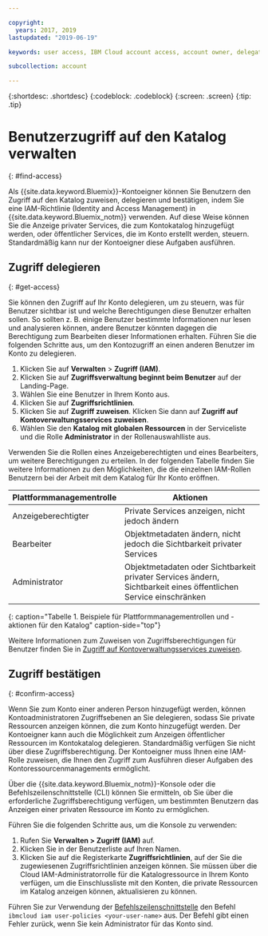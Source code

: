 ```yaml
---

copyright:
  years: 2017, 2019
lastupdated: "2019-06-19"

keywords: user access, IBM Cloud account access, account owner, delegating access, confirming access

subcollection: account

---
```


{:shortdesc: .shortdesc}
{:codeblock: .codeblock}
{:screen: .screen}
{:tip: .tip}

# Benutzerzugriff auf den Katalog verwalten
{: #find-access}

Als {{site.data.keyword.Bluemix}}-Kontoeigner können Sie Benutzern den Zugriff auf den Katalog zuweisen, delegieren und bestätigen, indem Sie eine IAM-Richtlinie (Identity and Access Management) in {{site.data.keyword.Bluemix_notm}} verwenden. Auf diese Weise können Sie die Anzeige privater Services, die zum Kontokatalog hinzugefügt werden, oder öffentlicher Services, die im Konto erstellt werden, steuern. Standardmäßig kann nur der Kontoeigner diese Aufgaben ausführen.

## Zugriff delegieren
{: #get-access}

Sie können den Zugriff auf Ihr Konto delegieren, um zu steuern, was für Benutzer sichtbar ist und welche Berechtigungen diese Benutzer erhalten sollen. So sollten z. B. einige Benutzer bestimmte Informationen nur lesen und analysieren können, andere Benutzer könnten dagegen die Berechtigung zum Bearbeiten dieser Informationen erhalten. Führen Sie die folgenden Schritte aus, um den Kontozugriff an einen anderen Benutzer im Konto zu delegieren.

1. Klicken Sie auf **Verwalten** > **Zugriff (IAM)**.
2. Klicken Sie auf **Zugriffsverwaltung beginnt beim Benutzer** auf der Landing-Page.
3. Wählen Sie eine Benutzer in Ihrem Konto aus.
4. Klicken Sie auf **Zugriffsrichtlinien**.
5. Klicken Sie auf **Zugriff zuweisen**. Klicken Sie dann auf **Zugriff auf Kontoverwaltungsservices zuweisen**.
6. Wählen Sie den **Katalog mit globalen Ressourcen** in der Serviceliste und die Rolle **Administrator** in der Rollenauswahlliste aus.

Verwenden Sie die Rollen eines Anzeigeberechtigten und eines Bearbeiters, um weitere Berechtigungen zu erteilen. In der folgenden Tabelle finden Sie weitere Informationen zu den Möglichkeiten, die die einzelnen IAM-Rollen Benutzern bei der Arbeit mit dem Katalog für Ihr Konto eröffnen.

| Plattformmanagementrolle | Aktionen                                                                                                     |
|--------------------------|-------------------------------------------------------------------------------------------------------------|
| Anzeigeberechtigter                   | Private Services anzeigen, nicht jedoch ändern                                                            |
| Bearbeiter                   | Objektmetadaten ändern, nicht jedoch die Sichtbarkeit privater Services                                |
| Administrator            | Objektmetadaten oder Sichtbarkeit privater Services ändern, Sichtbarkeit eines öffentlichen Service einschränken  |
{: caption="Tabelle 1. Beispiele für Plattformmanagementrollen und -aktionen für den Katalog" caption-side="top"}

Weitere Informationen zum Zuweisen von Zugriffsberechtigungen für Benutzer finden Sie in [Zugriff auf Kontoverwaltungsservices zuweisen](/docs/iam?topic=iam-account-services).

## Zugriff bestätigen
{: #confirm-access}

Wenn Sie zum Konto einer anderen Person hinzugefügt werden, können Kontoadministratoren Zugriffsebenen an Sie delegieren, sodass Sie private Ressourcen anzeigen können, die zum Konto hinzugefügt werden. Der Kontoeigner kann auch die Möglichkeit zum Anzeigen öffentlicher Ressourcen im Kontokatalog delegieren. Standardmäßig verfügen Sie nicht über diese Zugriffsberechtigung. Der Kontoeigner muss Ihnen eine IAM-Rolle zuweisen, die Ihnen den Zugriff zum Ausführen dieser Aufgaben des Kontoressourcenmanagements ermöglicht.

Über die {{site.data.keyword.Bluemix_notm}}-Konsole oder die Befehlszeilenschnittstelle (CLI) können Sie ermitteln, ob Sie über die erforderliche Zugriffsberechtigung verfügen, um bestimmten Benutzern das Anzeigen einer privaten Ressource im Konto zu ermöglichen.

Führen Sie die folgenden Schritte aus, um die Konsole zu verwenden:

  1. Rufen Sie **Verwalten > Zugriff (IAM)** auf.
  2. Klicken Sie in der Benutzerliste auf Ihren Namen.
  3. Klicken Sie auf die Registerkarte **Zugriffsrichtlinien**, auf der Sie die zugewiesenen Zugriffsrichtlinien anzeigen können. Sie müssen über die Cloud IAM-Administratorrolle für die Katalogressource in Ihrem Konto verfügen, um die Einschlussliste mit den Konten, die private Ressourcen im Katalog anzeigen können, aktualisieren zu können.


Führen Sie zur Verwendung der [Befehlszeilenschnittstelle](/docs/cli/reference/ibmcloud?topic=cloud-cli-ibmcloud_commands_iam#ibmcloud_commands_iam) den Befehl `ibmcloud iam user-policies <your-user-name>` aus. Der Befehl gibt einen Fehler zurück, wenn Sie kein Administrator für das Konto sind.
